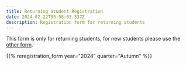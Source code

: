 ```yaml
---
title: Returning Student Registration
date: 2024-02-22T05:58:03.337Z
description: Registration form for returning students
---
```

This form is only for returning students, for new students please use the [other form](/registration_pages/register).

{{% reregistration_form year="2024" quarter="Autumn" %}}
